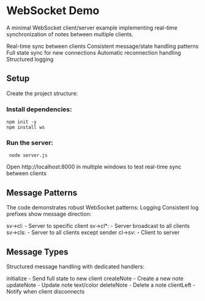 # WebSocket Demo

A minimal WebSocket client/server example implementing real-time synchronization of notes between multiple clients.

Real-time sync between clients
Consistent message/state handling patterns
Full state sync for new connections
Automatic reconnection handling
Structured logging

## Setup

Create the project structure:

### Install dependencies:

    npm init -y
    npm install ws

### Run the server:

     node server.js

Open http://localhost:8000 in multiple windows to test real-time sync between clients

## Message Patterns

The code demonstrates robust WebSocket patterns:
Logging
Consistent log prefixes show message direction:

sv->cl: - Server to specific client
sv->cl*: - Server broadcast to all clients
sv->cls: - Server to all clients except sender
cl->sv: - Client to server

## Message Types

Structured message handling with dedicated handlers:

initialize - Send full state to new client
createNote - Create a new note
updateNote - Update note text/color
deleteNote - Delete a note
clientLeft - Notify when client disconnects
